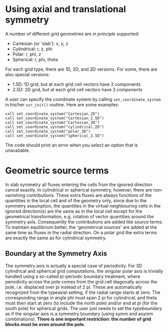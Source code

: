 # Using axial and translational symmetry

A number of different grid geometries are *in principle* supported:

* Cartesian (or 'slab'): x, y, z
* Cylindrical: r, z, phi
* Polar: r, phi, z
* Spherical: r, phi, theta

For each grid type, there are 1D, 2D, and 3D versions. For some, there are also
special versions:

* 1.5D: 1D grid, but at each grid cell vectors have 2 components
* 2.5D: 2D grid, but at each grid cell vectors have 3 components

A user can specify the coordinate system by calling `set_coordinate_system` in 
his/her `usr_init()` routine. Here are some examples:

    call set_coordinate_system("Cartesian_2D")
    call set_coordinate_system("Cartesian_2.5D")
    call set_coordinate_system("Cartesian_3D")
    call set_coordinate_system("cylindrical_2D")
    call set_coordinate_system("polar_2D")
    call set_coordinate_system("spherical_2.5D")

The code should print an error when you select an option that is unavailable.

# Geometric source terms

In slab symmetry all fluxes entering the cells from the ignored direction cancel
exactly. In cylindrical or spherical symmetry, however, there are non- vanishing
contributions. These extra fluxes are always functions of the quantities in the
local cell and of the geometry only, since due to the symmetry assumption, the
quantities in the virtual neighbouring cells in the ignored direction(s) are the
same as in the local cell except for the geometrical transformation, e.g.
rotation of vector quantities around the symmetry axis. Consequently the
contributions are added like source terms. To maintain equilibrium better, the
'geometrical sources' are added at the same time as fluxes in the radial
direction. On a polar grid the extra terms are exactly the same as for cylindrical
symmetry.

## Boundary at the Symmetry Axis

The symmetry axis is actually a special case of periodicity. For 3D
cylindrical and spherical grid computations, the singular polar axis is
trivially handled using a so-called pi-periodic boundary treatment, where
periodicity across the pole comes from the grid cell diagonally across the
pole, i.e. displaced over pi instead of 2 pi. These are automatically
recognized from the typeaxial setting, if the radial range starts at zero. The
corresponding range in angle phi must span 2 pi for cylindrical, and theta
must then start at zero (to include the north pole) and/or end at pi (for the
south pole) for spherical grids. The user just needs to set the _typeboundary_ as if
the singular axis is a symmetry boundary (using symm and asymm combinations).
**There is one important restriction: the number of grid blocks must be even
around the pole.**

